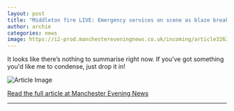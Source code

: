 ```yaml
---
layout: post
title: "Middleton fire LIVE: Emergency services on scene as blaze breaks out at flat - updates"
author: archie
categories: news
image: https://i2-prod.manchestereveningnews.co.uk/incoming/article32625509.ece/ALTERNATES/s1200/0_3d9cf5bf-05e4-41b7-b6dc-ba254d596456jfif.jpg
---
```

It looks like there’s nothing to summarise right now. If you’ve got something you'd like me to condense, just drop it in!

![Article Image](https://i2-prod.manchestereveningnews.co.uk/incoming/article32625509.ece/ALTERNATES/s1200/0_3d9cf5bf-05e4-41b7-b6dc-ba254d596456jfif.jpg)

[Read the full article at Manchester Evening News](https://www.manchestereveningnews.co.uk/news/greater-manchester-news/middleton-fire-live-emergency-services-32625515)

---
